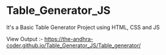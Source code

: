 # Table_Generator_JS
It's a Basic Table Generator Project using HTML, CSS and JS 

View Output :- 
https://the-andhra-coder.github.io/Table_Generator_JS/Table_generator/
